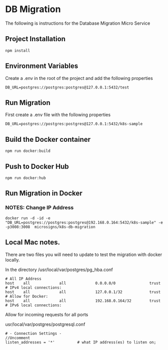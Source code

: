 # DB Migration

The following is instructions for the Database Migration Micro Service

## Project Installation

```
npm install
```

## Environment Variables

Create a .env in the root of the project and add the following properties

```
DB_URL=postgres://postgres:postgres@127.0.0.1:5432/test
```

## Run Migration

First create a .env file with the following properties
```
DB_URL=postgres://postgres:postgres@127.0.0.1:5432/k8s-sample
```

## Build the Docker container
```
npm run docker:build
```

## Push to Docker Hub
```
npm run docker:hub
```

## Run Migration in Docker
### NOTES: Change IP Address
`docker run -d -id -e "DB_URL=postgres://postgres:postgres@192.168.0.164:5432/k8s-sample" -e  -p3008:3008  microsigns/k8s-db-migration`

## Local Mac notes.

There are two files you will need to update to test the migration with docker locally.

In the directory /usr/local/var/postgres/pg_hba.conf
```
# All IP Address
host    all             all             0.0.0.0/0               trust
# IPv4 local connections:
host    all             all             127.0.0.1/32            trust
# Allow for Docker:
host    all             all             192.168.0.164/32        trust
# IPv6 local connections:
```

Allow for incoming requests for all ports

usr/local/var/postgres/postgresql.conf
```
# - Connection Settings -
//Uncomment
listen_addresses = '*'          # what IP address(es) to listen on;
```